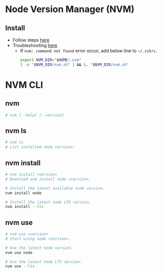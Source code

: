 Node Version Manager (NVM)
==========================

Install
-------
- Follow steps [here](https://github.com/nvm-sh/nvm#installing-and-updating)
- Troubleshooting [here](https://github.com/nvm-sh/nvm#troubleshooting-on-linux)
    - If `nvm: command not found` error occur, add below line to `~/.zshrc`.
        ```sh
        export NVM_DIR="$HOME/.nvm"
        [ -s "$NVM_DIR/nvm.sh" ] && \. "$NVM_DIR/nvm.sh"
        ````

NVM CLI
=======

nvm
---
```sh
# nvm [--help] [--version]
```

nvm ls
------
```sh
# nvm ls
# List installed node versions.
```

nvm install
-----------
```sh
# nvm install <version>
# Download and install node <version>.

# Install the latest available node version.
nvm install node

# Install the latest node LTS version.
nvm install --lts
```

nvm use
-------
```sh
# nvm use <version>
# Start using node <version>.

# Use the latest node version.
nvm use node

# Use the latest node LTS version.
nvm use --lts
```

